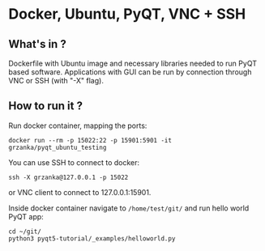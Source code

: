 # Docker, Ubuntu, PyQT, VNC + SSH

## What's in ?

Dockerfile with Ubuntu image and necessary libraries needed to run PyQT based software. Applications with GUI can be run by connection through VNC or SSH (with "-X" flag).

## How to run it ?

Run docker container, mapping the ports:

```
docker run --rm -p 15022:22 -p 15901:5901 -it grzanka/pyqt_ubuntu_testing
```

You can use SSH to connect to docker:

```
ssh -X grzanka@127.0.0.1 -p 15022
```

or VNC client to connect to 127.0.0.1:15901.

Inside docker container navigate to `/home/test/git/` and run hello world PyQT app:

```
cd ~/git/
python3 pyqt5-tutorial/_examples/helloworld.py
```
